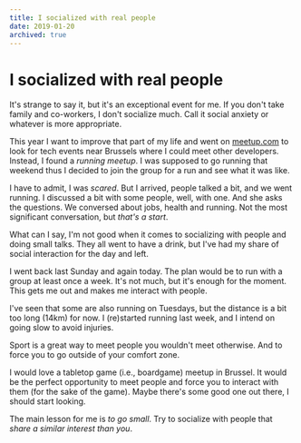 ```yaml
---
title: I socialized with real people
date: 2019-01-20
archived: true
---
```


# I socialized with real people

It's strange to say it, but it's an exceptional event for me. If you don't take family and co-workers, I don't socialize much. Call it social anxiety or whatever is more appropriate.

This year I want to improve that part of my life and went on [meetup.com](https://meetup.com) to look for tech events near Brussels where I could meet other developers. Instead, I found a _running meetup_. I was supposed to go running that weekend thus I decided to join the group for a run and see what it was like.

I have to admit, I was _scared_. But I arrived, people talked a bit, and we went running. I discussed a bit with some people, well, with one. And she asks the questions. We conversed about jobs, health and running. Not the most significant conversation, but _that's a start_.

What can I say, I'm not good when it comes to socializing with people and doing small talks. They all went to have a drink, but I've had my share of social interaction for the day and left.

I went back last Sunday and again today. The plan would be to run with a group at least once a week. It's not much, but it's enough for the moment. This gets me out and makes me interact with people.

I've seen that some are also running on Tuesdays, but the distance is a bit too long (14km) for now. I (re)started running last week, and I intend on going slow to avoid injuries.

Sport is a great way to meet people you wouldn't meet otherwise. And to force you to go outside of your comfort zone.

I would love a tabletop game (i.e., boardgame) meetup in Brussel. It would be the perfect opportunity to meet people and force you to interact with them (for the sake of the game). Maybe there's some good one out there, I should start looking.

The main lesson for me is _to go small_. Try to socialize with people that _share a similar interest than you_.
